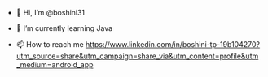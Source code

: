 - 👋 Hi, I’m @boshini31

- 🌱 I’m currently learning Java 

- 📫 How to reach me  https://www.linkedin.com/in/boshini-tp-19b104270?utm_source=share&utm_campaign=share_via&utm_content=profile&utm_medium=android_app

<!---
boshini31/boshini31 is a ✨ special ✨ repository because its `README.md` (this file) appears on your GitHub profile.
You can click the Preview link to take a look at your changes.
--->
